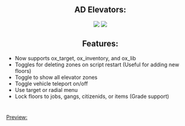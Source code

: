 <h2 align="center"> AD Elevators:</h2>

<p align="center">
<a href="https://discord.gg/hUa3tP9evX"><img src="https://img.shields.io/discord/979284356730327070?color=d63f50&label=Discord:&labelColor=000000&logo=discord&logoColor=FFFFFF&style=flat-square"></a>
<a href="https://github.com/MB-Development2022/mb-treybakery/issues"><img src="https://img.shields.io/github/issues/Astroid-Development/ad-elevators?color=d63f50&label=Issues%3A&labelColor=000000&logo=github&style=flat-square"></a>
</p>

<h2 align="center"> Features:</h2>

* Now supports ox_target, ox_inventory, and ox_lib
* Toggles for deleting zones on script restart (Useful for adding new floors) <br/> 
* Toggle to show all elevator zones <br/> 
* Toggle vehicle teleport on/off <br/>
* Use target or radial menu <br/> 
* Lock floors to jobs, gangs, citizenids, or items (Grade support)

#

[Preview:](https://youtu.be/_SGDciSknyI)  
